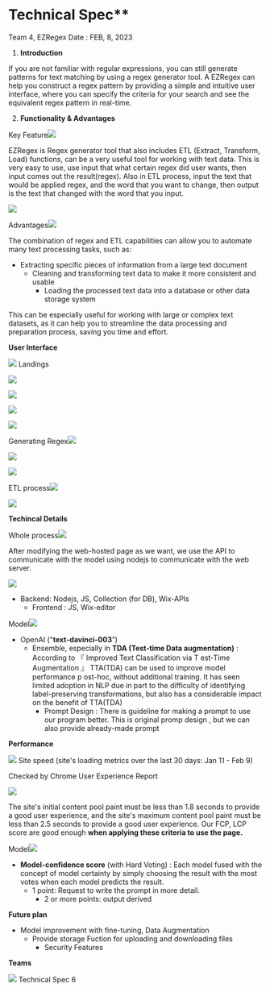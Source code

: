 ﻿# Technical Spec**

Team 4, EZRegex Date : FEB, 8, 2023 

1. **Introduction**

If you are not familiar with regular expressions, you can still generate patterns for text matching by using a regex generator tool. A EZRegex can help you construct a regex pattern by providing a simple and intuitive user interface, where you can specify the criteria for your search and see the equivalent regex pattern in real-time.

2. **Functionality & Advantages**

Key Feature![](Technical_Spec/Aspose.Words.6b4c4e90-2c7d-4b7f-9e91-f2f7f0e02a35.001.png)

EZRegex is Regex generator tool that also includes ETL (Extract, Transform, Load) functions, can be a very useful tool for working with text data. This is very easy to use, use input that what certain regex did user wants, then input comes out the result(regex). Also in ETL process, input the text that would be applied regex, and the word that you want to change, then output is the text that changed with the word that you input.

![](Technical_Spec/Aspose.Words.6b4c4e90-2c7d-4b7f-9e91-f2f7f0e02a35.002.png)

Advantages![](Technical_Spec/Aspose.Words.6b4c4e90-2c7d-4b7f-9e91-f2f7f0e02a35.003.png)

The combination of regex and ETL capabilities can allow you to automate many text processing tasks, such as:

- Extracting specific pieces of information from a large text document
  - Cleaning and transforming text data to make it more consistent and usable
    - Loading the processed text data into a database or other data storage system

This can be especially useful for working with large or complex text datasets, as it can help you to streamline the data processing and preparation process, saving you time and effort.

**User Interface**

![](Aspose.Words.6b4c4e90-2c7d-4b7f-9e91-f2f7f0e02a35.004.png) Landings 

![](Aspose.Words.6b4c4e90-2c7d-4b7f-9e91-f2f7f0e02a35.005.jpeg)

![](Aspose.Words.6b4c4e90-2c7d-4b7f-9e91-f2f7f0e02a35.006.jpeg)

![](Aspose.Words.6b4c4e90-2c7d-4b7f-9e91-f2f7f0e02a35.007.jpeg)

![](Aspose.Words.6b4c4e90-2c7d-4b7f-9e91-f2f7f0e02a35.008.jpeg)

Generating Regex![](Aspose.Words.6b4c4e90-2c7d-4b7f-9e91-f2f7f0e02a35.009.png)

![](Aspose.Words.6b4c4e90-2c7d-4b7f-9e91-f2f7f0e02a35.010.jpeg)

![](Aspose.Words.6b4c4e90-2c7d-4b7f-9e91-f2f7f0e02a35.011.jpeg)

ETL process![](Aspose.Words.6b4c4e90-2c7d-4b7f-9e91-f2f7f0e02a35.012.png)

![](Aspose.Words.6b4c4e90-2c7d-4b7f-9e91-f2f7f0e02a35.013.jpeg)

**Techincal Details**

Whole process![](Aspose.Words.6b4c4e90-2c7d-4b7f-9e91-f2f7f0e02a35.014.png)

After modifying the web-hosted page as we want, we use the API to communicate with the model using nodejs to communicate with the web server.

![](Aspose.Words.6b4c4e90-2c7d-4b7f-9e91-f2f7f0e02a35.015.jpeg)

- Backend: Nodejs, JS, Collection (for DB), Wix-APIs
  - Frontend : JS, Wix-editor

Model![](Aspose.Words.6b4c4e90-2c7d-4b7f-9e91-f2f7f0e02a35.016.png)

- OpenAI ("**text-davinci-003**”)
  - Ensemble, especially in  **TDA (Test-time Data augmentation)** : According to  『 Improved Text Classification via T est-Time Augmentation 』 TTA(TDA) can be used to improve model performance p ost-hoc, without additional training. It has seen limited adoption in NLP due in part to the difficulty of identifying label-preserving transformations, but also has a considerable impact on the benefit of TTA(TDA)
    - Prompt Design : There is guideline for making a prompt to use our program better. This is original promp design , but we can also provide already-made prompt

**Performance**

![](Aspose.Words.6b4c4e90-2c7d-4b7f-9e91-f2f7f0e02a35.017.png) Site speed (site's loading metrics over the last 30 days: Jan 11 - Feb 9)

Checked by  Chrome User Experience Report

![](Aspose.Words.6b4c4e90-2c7d-4b7f-9e91-f2f7f0e02a35.018.jpeg)

The site's initial content pool paint must be less than 1.8 seconds to provide a good user experience, and the site's maximum content pool paint must be less than 2.5 seconds to provide a good user experience. Our FCP, LCP score are good enough **when applying these criteria to use the page.**

Model![](Aspose.Words.6b4c4e90-2c7d-4b7f-9e91-f2f7f0e02a35.019.png)

- **Model-confidence score** (with Hard Voting) : Each model fused with the concept of model certainty by simply choosing the result with the most votes when each model predicts the result.
  - 1 point: Request to write the prompt in more detail.
    - 2 or more points: output derived

**Future plan**

- Model improvement with fine-tuning, Data Augmentation
  - Provide storage Fuction for uploading and downloading files
    - Security Features

**Teams**

![](Aspose.Words.6b4c4e90-2c7d-4b7f-9e91-f2f7f0e02a35.020.jpeg)
Technical Spec 6
